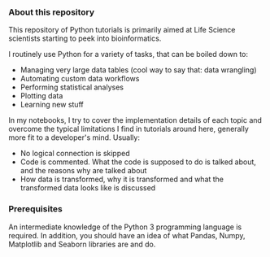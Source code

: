 ### About this repository

This repository of Python tutorials is primarily aimed at Life Science scientists starting to peek into bioinformatics.

I routinely use Python for a variety of tasks, that can be boiled down to:

- Managing very large data tables (cool way to say that: data wrangling)
- Automating custom data workflows
- Performing statistical analyses
- Plotting data
- Learning new stuff

In my notebooks, I try to cover the implementation details of each topic and overcome the typical limitations I find in tutorials around here, generally more fit to a developer's mind. Usually:
- No logical connection is skipped
- Code is commented. What the code is supposed to do is talked about, and the reasons why are talked about
- How data is transformed, why it is transformed and what the transformed data looks like is discussed

### Prerequisites

An intermediate knowledge of the Python 3 programming language is required. In addition, you should have an idea of what Pandas, Numpy, Matplotlib and Seaborn libraries are and do.
